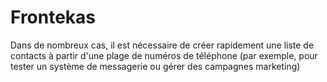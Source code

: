 # Frontekas
Dans de nombreux cas, il est nécessaire de créer rapidement une liste de contacts à partir d'une plage de numéros de téléphone (par exemple, pour tester un système de messagerie ou gérer des campagnes marketing)
